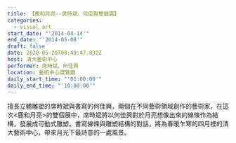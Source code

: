 ```yaml
---
title: 【鹿和月亮--席時斌、何佳興雙個展】
categories:
  - visual_art
start_date: "'2014-04-14'"
end_date: "'2014-05-08'"
draft: false
date: 2020-05-20T08:49:47.832Z
host: 清大藝術中心
performer: 席時斌、何佳興
location: 藝術中心展覽廳
daily_start_time: "'01:00:00'"
daily_end_time: "'10:00:00'"
---
```


 擅長立體雕塑的席時斌與書寫的何佳興，兩個在不同藝術領域創作的藝術家，在這次<鹿和月亮>的雙個展中，席時斌將以何佳興對於月亮想像出來的線條作為結構，發展成可動式雕塑。書寫線條與雕塑結構的對話，將為春暖乍寒的四月裡的清大藝術中心，帶來月光下最詩意的一處風景。